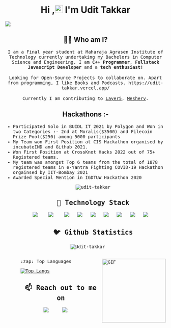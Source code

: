 <h1 align="center">Hi ,<img src="https://media.giphy.com/media/hvRJCLFzcasrR4ia7z/giphy.gif" width="25px"> I'm Udit Takkar </h1>
<img src="https://i.imgur.com/iPzrNJI.jpg">

<h2 align="center"> 👨‍💻 Who am I?</h2>
<p align="center">
  <samp>
I am a Final year student at Maharaja Agrasen Institute of Technology currently undertaking my Bachelors in Computer Science and Engineering. 
I am <strong>C++ Programmer</strong>, <strong>Fullstack Javascript Developer</strong> and a <strong>tech enthusiast!</strong> 
  </samp><br><br>
  <samp>
   Looking for Open-Source Projects to collaborate on.  Apart from programming, I like Books and Podcasts.
    https://udit-takkar.vercel.app/
   </samp>  
   <br/>
  <br/>
  <samp>
    Currently I am contributing to <a href="https://github.com/layer5io/layer5">Layer5</a>, <a href="https://github.com/meshery/meshery">Meshery</a>.
  </samp>
  <p align="left" >
 
  <h2 align="center" >Hackathons :- </h2> 
   <samp>
  <ul>   
       <li>Participated Solo in BUIDL IT 2021 by Polygon and Won in two Categories :- 2nd at Moralis($3500) and Filecoin Prize Pool($250) among 5000 participants </li>   
      <li> My Team won First Position at CIS Hackathon organised by incubateIND and Github 2021. </li>
      <li> Won First Position at CrossKnot Hacks 2022 out of 75+ Registered teams.</li>    
      <li> My team was amongst Top 6 teams from the total of 1878 registered teams in e-Yantra Fighting COVID-19 Hackathon orgainsed by IIT-Bombay 2021 </li>
      <li>Awarded Special Mention in IGDTUW Hackathon 2020</li> 
      
   <ul/>
   </samp> 
   </p>
 
  <p align="center">
    <img src="https://komarev.com/ghpvc/?username=udit-takkar" alt="udit-takkar" /> 
  </p>          
 
</p>

<h2 align="center"> 🔭 Technology Stack</h2>
<p align="center">
  <img src="https://img.shields.io/badge/node.js%20-%2343853D.svg?&style=for-the-badge&logo=node.js&logoColor=white" />&nbsp;&nbsp;&nbsp;
  <img src="https://img.shields.io/badge/react%20-%2300D9FF.svg?&style=for-the-badge&logo=react&logoColor=white" />&nbsp;&nbsp;&nbsp;
  <img src="https://img.shields.io/badge/django%20-%231572B6.svg?&style=for-the-badge&logo=django&logoColor=white" />&nbsp;&nbsp;
  <img src="https://img.shields.io/badge/docker%20-%231572B6.svg?&style=for-the-badge&logo=docker&logoColor=white" />&nbsp;&nbsp; 
  <img src="https://img.shields.io/badge/javascript%20-%231572B6.svg?&style=for-the-badge&logo=javascript&logoColor=white" />&nbsp;&nbsp;
  <img src="https://img.shields.io/badge/mongodb%20-%231572B6.svg?&style=for-the-badge&logo=mongodb&logoColor=white" />&nbsp;&nbsp;
  <img src="https://img.shields.io/badge/mysql%20-%231572B6.svg?&style=for-the-badge&logo=mysql&logoColor=white" />&nbsp;&nbsp;
  <img src="https://img.shields.io/badge/heroku%20-%231572B6.svg?&style=for-the-badge&logo=heroku&logoColor=white" />&nbsp;&nbsp;
  <img src="https://img.shields.io/badge/git%20-%231572B6.svg?&style=for-the-badge&logo=git&logoColor=white" />&nbsp;&nbsp;
 
</p>

<h2 align="center">🐦 Github Statistics </h2>
<p align="center">
<img src="https://github-readme-stats.vercel.app/api?username=Udit-takkar&layout=compact&hide=html&theme=jolly" alt="Udit-takkar" />&nbsp;&nbsp;&nbsp;&nbsp;
</p>

<br/>
 
  <img align="right" alt="GIF" src="https://general.stdcdn.com/animation_500_kkcayqws.gif" width="200" height="200" />
  <summary>:zap: Top Languages </summary>
  
  [![Top Langs](https://github-readme-stats.vercel.app/api/top-langs/?username=Udit-takkar&layout=compact)](https://github.com/anuraghazra/github-readme-stats)
   <h2 align="center">📫 Reach out to me on</h2>
     
<p align="center">
   <a target="_blank"href="https://www.linkedin.com/in/udit-takkar-5457a1187/"><img src="https://img.shields.io/badge/linkedin-%230077B5.svg?&style=for-the-badge&logo=linkedin&logoColor=white" /></a>&nbsp;&nbsp;&nbsp;&nbsp;
  <a target="_blank"href="https://twitter.com/UditCodes"><img src="https://img.shields.io/badge/twitter-%231DA1F2.svg?&style=for-the-badge&logo=twitter&logoColor=white" /></a>&nbsp;&nbsp;&nbsp;&nbsp;
</p>




